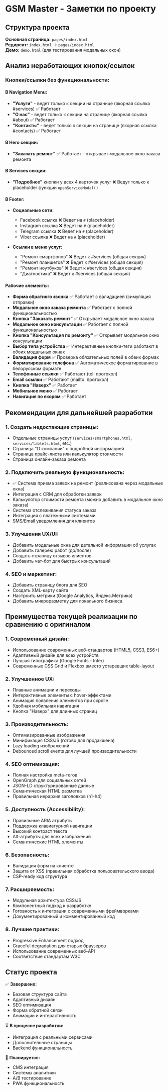 # GSM Master - Заметки по проекту

## Структура проекта

**Основная страница:** `pages/index.html`  
**Редирект:** `index.html` → `pages/index.html`  
**Демо:** `demo.html` (для тестирования модальных окон)

## Анализ неработающих кнопок/ссылок

### Кнопки/ссылки без функциональности:

#### В Navigation Menu:
- **"Услуги"** - ведет только к секции на странице (якорная ссылка #services) ✅ Работает
- **"О нас"** - ведет только к секции на странице (якорная ссылка #about) ✅ Работает  
- **"Контакты"** - ведет только к секции на странице (якорная ссылка #contacts) ✅ Работает

#### В Hero секции:
- **"Заказать ремонт"** ✅ Работает - открывает модальное окно заказа ремонта

#### В Services секции:
- **"Подробнее"** кнопки у всех 4 карточек услуг ❌ Ведут только к placeholder функции `openServiceModal()`

#### В Footer:
- **Социальные сети:**
  - Facebook ссылка ❌ Ведет на `#` (placeholder)
  - Instagram ссылка ❌ Ведет на `#` (placeholder) 
  - Telegram ссылка ❌ Ведет на `#` (placeholder)
  - Viber ссылка ❌ Ведет на `#` (placeholder)

- **Ссылки в меню услуг:**
  - "Ремонт смартфонов" ❌ Ведет к #services (общая секция)
  - "Ремонт планшетов" ❌ Ведет к #services (общая секция) 
  - "Ремонт ноутбуков" ❌ Ведет к #services (общая секция)
  - "Диагностика" ❌ Ведет к #services (общая секция)

#### Рабочие элементы:
- **Форма обратного звонка** ✅ Работает с валидацией (симуляция отправки)
- **Модальное окно заказа ремонта** ✅ Работает с полной функциональностью
- **Кнопка "Заказать ремонт"** ✅ Открывает модальное окно заказа
- **Модальное окно консультации** ✅ Работает с полной функциональностью
- **Кнопка "Консультация по ремонту"** ✅ Открывает модальное окно консультации
- **Выбор типа устройства** ✅ Интерактивные кнопки-теги работают в обоих модальных окнах
- **Валидация форм** ✅ Проверка обязательных полей в обеих формах
- **Форматирование телефона** ✅ Автоматическое форматирование в белорусском формате
- **Телефонные ссылки** ✅ Работают (tel: протокол)
- **Email ссылки** ✅ Работают (mailto: протокол)
- **Кнопка "Наверх"** ✅ Работает
- **Мобильное меню** ✅ Работает
- **Навигация по якорям** ✅ Работает

## Рекомендации для дальнейшей разработки

### 1. Создать недостающие страницы:
- Отдельные страницы услуг (`services/smartphones.html`, `services/tablets.html`, etc.)
- Страница "О компании" с подробной информацией
- Страница прайс-листа или калькулятор стоимости
- Страница онлайн-заказа ремонта

### 2. Подключить реальную функциональность:
- ✅ Система приема заявок на ремонт (реализована через модальные окна)
- Интеграция с CRM для обработки заявок
- Калькулятор стоимости ремонта (можно добавить в модальное окно заказа)
- Система отслеживания статуса заказа
- Интеграция с платежными системами
- SMS/Email уведомления для клиентов

### 3. Улучшения UX/UI:
- Добавить модальные окна для детальной информации об услугах
- Добавить галерею работ (до/после)
- Создать страницу отзывов клиентов
- Добавить чат-бот для быстрых консультаций

### 4. SEO и маркетинг:
- Добавить страницу блога для SEO
- Создать XML-карту сайта
- Настроить метрики (Google Analytics, Яндекс.Метрика)
- Добавить микроразметку для локального бизнеса

## Преимущества текущей реализации по сравнению с оригиналом

### 1. **Современный дизайн:**
- Использование современных веб-стандартов (HTML5, CSS3, ES6+)
- Адаптивный дизайн для всех устройств
- Лучшая типографика (Google Fonts - Inter)
- Современные CSS Grid и Flexbox вместо устаревших table-layout

### 2. **Улучшенное UX:**
- Плавные анимации и переходы
- Интерактивные элементы с hover-эффектами
- Анимация появления элементов при скроlle
- Удобная мобильная навигация
- Кнопка "Наверх" для длинных страниц

### 3. **Производительность:**
- Оптимизированные изображения
- Минификация CSS/JS (готово для продакшена)
- Lazy loading изображений
- Debounced scroll events для лучшей производительности

### 4. **SEO оптимизация:**
- Полная настройка meta-тегов
- OpenGraph для социальных сетей  
- JSON-LD структурированные данные
- Семантическая HTML разметка
- Правильная иерархия заголовков (h1-h4)

### 5. **Доступность (Accessibility):**
- Правильные ARIA атрибуты
- Поддержка клавиатурной навигации
- Высокий контраст текста
- Alt-атрибуты для всех изображений
- Семантические HTML элементы

### 6. **Безопасность:**
- Валидация форм на клиенте
- Защита от XSS (правильная обработка пользовательского ввода)
- CSP-ready код структура

### 7. **Расширяемость:**
- Модульная архитектура CSS/JS
- Компонентный подход к разработке
- Готовность к интеграции с современными фреймворками
- Документированный и комментированный код

### 8. **Лучшие практики:**
- Progressive Enhancement подход
- Graceful degradation для старых браузеров
- Использование современных веб-API
- Соответствие стандартам W3C

## Статус проекта

✅ **Завершено:**
- Базовая структура сайта
- Адаптивный дизайн
- SEO оптимизация
- Форма обратной связи
- Анимации и интерактивность

⏳ **В процессе разработки:**
- Интеграция с реальными сервисами
- Дополнительные страницы
- Backend функциональность

🔮 **Планируется:**
- CMS интеграция
- Системы аналитики
- A/B тестирование
- PWA функциональность
